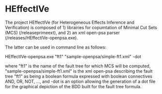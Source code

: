 # HEffectIVe

The project HEffectIVe (for Heterogeneous Effects Inference and Verification) is composed of 1) librairies for copumtation of Minimal Cut Sets (MCS) (/releaseprimeext), and 2) an xml open-psa parser (/releases/HEffectIVe-openpsa.exe).

The latter can be used in command line as follows:

HEffectIVe-openpsa.exe "ft1" "sample-openpsa/simple-ft1.xml" -dot

where "ft1" is the name of the fault tree for which MCS will be computed, "sample-openpsa/simple-ft1.xml" is the xml open-psa describing the fault tree "ft1" as being a boolean formula expressed with boolean connectives AND, OR, NOT, ..., and -dot is an option allowing the generation of a dot file for the graphical depiction of the BDD built for the fault tree formula.


